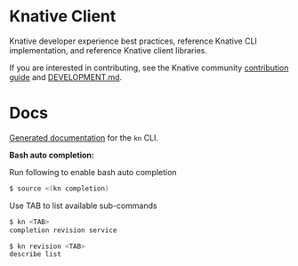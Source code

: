 # Knative Client

Knative developer experience best practices, reference Knative CLI
implementation, and reference Knative client libraries.

If you are interested in contributing, see the Knative community [contribution guide](https://www.knative.dev/contributing/) and [DEVELOPMENT.md](./DEVELOPMENT.md).

# Docs

[Generated documentation](docs/cmd/kn.md) for the `kn` CLI.

**Bash auto completion:**

Run following to enable bash auto completion

```sh
$ source <(kn completion)
```

Use TAB to list available sub-commands

```sh
$ kn <TAB>
completion revision service

$ kn revision <TAB>
describe list
```
